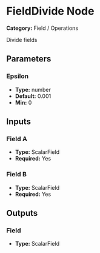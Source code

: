 
# FieldDivide Node

**Category:** Field / Operations

Divide fields

## Parameters


### Epsilon
- **Type:** number
- **Default:** 0.001
- **Min:** 0




## Inputs


### Field A
- **Type:** ScalarField
- **Required:** Yes



### Field B
- **Type:** ScalarField
- **Required:** Yes



## Outputs


### Field
- **Type:** ScalarField




